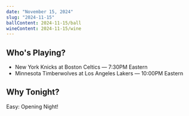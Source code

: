 ```yaml
---
date: "November 15, 2024"
slug: "2024-11-15"
ballContent: 2024-11-15/ball
wineContent: 2024-11-15/wine
---
```


## Who's Playing?

- New York Knicks at Boston Celtics — <time datetime="2024-10-22T7:30-04:00">7:30PM Eastern</time>
- Minnesota Timberwolves at Los Angeles Lakers — <time datetime="2024-10-22T10:00-04:00"> 10:00PM Eastern

## Why Tonight?

Easy: Opening Night!
